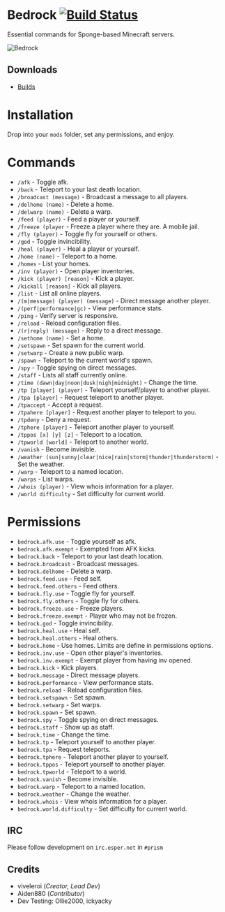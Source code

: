 # Bedrock [![Build Status](https://api.travis-ci.org/prism/Bedrock.png)](https://travis-ci.org/prism/Bedrock/)

Essential commands for Sponge-based Minecraft servers.

![Bedrock](http://helion3.s3.amazonaws.com/bedrock.png)

## Downloads

- [Builds](http://dhmc.us:8080/job/Bedrock/)

# Installation

Drop into your `mods` folder, set any permissions, and enjoy.

# Commands

- `/afk` - Toggle afk.
- `/back` - Teleport to your last death location.
- `/broadcast (message)` - Broadcast a message to all players.
- `/delhome (name)` - Delete a home.
- `/delwarp (name)` - Delete a warp.
- `/feed (player)` - Feed a player or yourself.
- `/freeze (player` - Freeze a player where they are. A mobile jail.
- `/fly (player)` - Toggle fly for yourself or others.
- `/god` - Toggle invincibility.
- `/heal (player)` - Heal a player or yourself.
- `/home (name)` - Teleport to a home.
- `/homes` - List your homes.
- `/inv (player)` - Open player inventories.
- `/kick (player) [reason]` - Kick a player.
- `/kickall [reason]` - Kick all players.
- `/list` - List all online players.
- `/(m|message) (player) (message)` - Direct message another player.
- `/(perf|performance|gc)` - View performance stats.
- `/ping` - Verify server is responsive.
- `/reload` - Reload configuration files.
- `/(r|reply) (message)` - Reply to a direct message.
- `/sethome (name)` - Set a home.
- `/setspawn` - Set spawn for the current world.
- `/setwarp` - Create a new public warp.
- `/spawn` - Teleport to the current world's spawn.
- `/spy` - Toggle spying on direct messages.
- `/staff` - Lists all staff currently online.
- `/time (dawn|day|noon|dusk|nigh|midnight)` - Change the time.
- `/tp [player] (player)` - Teleport yourself/player to another player.
- `/tpa [player]` - Request teleport to another player.
- `/tpaccept` - Accept a request.
- `/tpahere [player]` - Request another player to teleport to you.
- `/tpdeny` - Deny a request.
- `/tphere [player]` - Teleport another player to yourself.
- `/tppos [x] [y] [z]` - Teleport to a location.
- `/tpworld [world]` - Teleport to another world.
- `/vanish` - Become invisible.
- `/weather (sun|sunny|clear|nice|rain|storm|thunder|thunderstorm)` - Set the weather.
- `/warp` - Teleport to a named location.
- `/warps` - List warps.
- `/whois (player)` - View whois information for a player.
- `/world difficulty` - Set difficulty for current world.

# Permissions

- `bedrock.afk.use` - Toggle yourself as afk.
- `bedrock.afk.exempt` - Exempted from AFK kicks.
- `bedrock.back` - Teleport to your last death location.
- `bedrock.broadcast` - Broadcast messages.
- `bedrock.delhome` - Delete a warp.
- `bedrock.feed.use` - Feed self.
- `bedrock.feed.others` - Feed others.
- `bedrock.fly.use` - Toggle fly for yourself.
- `bedrock.fly.others` - Toggle fly for others.
- `bedrock.freeze.use` - Freeze players.
- `bedrock.freeze.exempt` - Player who may not be frozen.
- `bedrock.god` - Toggle invincibility.
- `bedrock.heal.use` - Heal self.
- `bedrock.heal.others` - Heal others.
- `bedrock.home` - Use homes. Limits are define in permissions options.
- `bedrock.inv.use` - Open other player's inventories.
- `bedrock.inv.exempt` - Exempt player from having inv opened.
- `bedrock.kick` - Kick players.
- `bedrock.message` - Direct message players.
- `bedrock.performance` - View performance stats.
- `bedrock.reload` - Reload configuration files.
- `bedrock.setspawn` - Set spawn.
- `bedrock.setwarp` - Set warps.
- `bedrock.spawn` - Set spawn.
- `bedrock.spy` - Toggle spying on direct messages.
- `bedrock.staff` - Show up as staff.
- `bedrock.time` - Change the time.
- `bedrock.tp` - Teleport yourself to another player.
- `bedrock.tpa` - Request teleports.
- `bedrock.tphere` - Teleport another player to yourself.
- `bedrock.tppos` - Teleport yourself to another player.
- `bedrock.tpworld` - Teleport to a world.
- `bedrock.vanish` - Become invisible.
- `bedrock.warp` - Teleport to a named location.
- `bedrock.weather` - Change the weather.
- `bedrock.whois` - View whois information for a player.
- `bedrock.world.difficulty` - Set difficulty for current world.

## IRC

Please follow development on `irc.esper.net` in `#prism`

## Credits

- viveleroi (*Creator, Lead Dev*)
- Aiden880 (*Contributor*)
- Dev Testing: Ollie2000, ickyacky